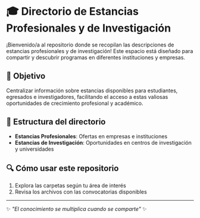 # 🎓 Directorio de Estancias Profesionales y de Investigación

¡Bienvenido/a al repositorio donde se recopilan las descripciones de estancias profesionales y de investigación! Este espacio está diseñado para compartir y descubrir programas en diferentes instituciones y empresas.

## 📌 Objetivo
Centralizar información sobre estancias disponibles para estudiantes, egresados e investigadores, facilitando el acceso a estas valiosas oportunidades de crecimiento profesional y académico.

## 📂 Estructura del directorio
- **Estancias Profesionales**: Ofertas en empresas e instituciones
- **Estancias de Investigación**: Oportunidades en centros de investigación y universidades

## 🔍 Cómo usar este repositorio
1. Explora las carpetas según tu área de interés
2. Revisa los archivos con las convocatorias disponibles

---

✨ *"El conocimiento se multiplica cuando se comparte"* ✨
